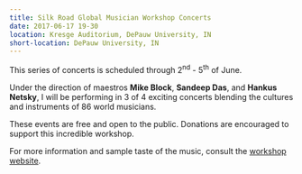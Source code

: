 ```yaml
---
title: Silk Road Global Musician Workshop Concerts
date: 2017-06-17 19-30
location: Kresge Auditorium, DePauw University, IN
short-location: DePauw University, IN
---
```


This series of concerts is scheduled through 2<sup>nd</sup> - 5<sup>th</sup> of June.

Under the direction of maestros **Mike Block**, **Sandeep Das**, and **Hankus Netsky**, I will be performing in 3 of 4 exciting concerts blending the cultures and instruments of 86 world musicians.

These events are free and open to the public. Donations are encouraged to support this incredible workshop.

For more information and sample taste of the music, consult the [workshop website](https://www.silkroad.org/posts/gmw-2017).
